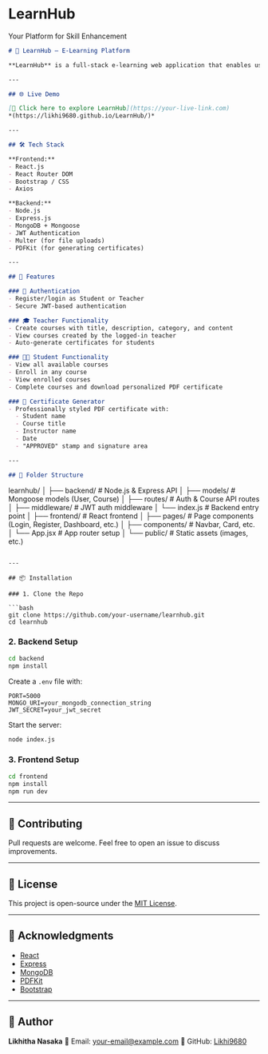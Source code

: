 # LearnHub
Your Platform for Skill Enhancement

```markdown
# 📘 LearnHub – E-Learning Platform

**LearnHub** is a full-stack e-learning web application that enables users to **register as teachers or students**, **create and enroll in courses**, **view course content**, and **generate completion certificates**.

---

## 🌐 Live Demo

[🚀 Click here to explore LearnHub](https://your-live-link.com)  
*(https://likhi9680.github.io/LearnHub/)*

---

## 🛠 Tech Stack

**Frontend:**
- React.js
- React Router DOM
- Bootstrap / CSS
- Axios

**Backend:**
- Node.js
- Express.js
- MongoDB + Mongoose
- JWT Authentication
- Multer (for file uploads)
- PDFKit (for generating certificates)

---

## 📌 Features

### 👥 Authentication
- Register/login as Student or Teacher
- Secure JWT-based authentication

### 🎓 Teacher Functionality
- Create courses with title, description, category, and content
- View courses created by the logged-in teacher
- Auto-generate certificates for students

### 👩‍🎓 Student Functionality
- View all available courses
- Enroll in any course
- View enrolled courses
- Complete courses and download personalized PDF certificate

### 📜 Certificate Generator
- Professionally styled PDF certificate with:
  - Student name
  - Course title
  - Instructor name
  - Date
  - "APPROVED" stamp and signature area

---

## 📂 Folder Structure

```

learnhub/
│
├── backend/                     # Node.js & Express API
│   ├── models/                  # Mongoose models (User, Course)
│   ├── routes/                  # Auth & Course API routes
│   ├── middleware/              # JWT auth middleware
│   └── index.js                 # Backend entry point
│
├── frontend/                    # React frontend
│   ├── pages/                   # Page components (Login, Register, Dashboard, etc.)
│   ├── components/              # Navbar, Card, etc.
│   └── App.jsx                  # App router setup
│
└── public/                      # Static assets (images, etc.)

````

---

## 📦 Installation

### 1. Clone the Repo

```bash
git clone https://github.com/your-username/learnhub.git
cd learnhub
````

### 2. Backend Setup

```bash
cd backend
npm install
```

Create a `.env` file with:

```
PORT=5000
MONGO_URI=your_mongodb_connection_string
JWT_SECRET=your_jwt_secret
```

Start the server:

```bash
node index.js
```

### 3. Frontend Setup

```bash
cd frontend
npm install
npm run dev
```

---

## 🤝 Contributing

Pull requests are welcome. Feel free to open an issue to discuss improvements.

---

## 📄 License

This project is open-source under the [MIT License](LICENSE).

---

## 🙌 Acknowledgments

* [React](https://reactjs.org/)
* [Express](https://expressjs.com/)
* [MongoDB](https://www.mongodb.com/)
* [PDFKit](https://pdfkit.org/)
* [Bootstrap](https://getbootstrap.com/)

---

## 👤 Author

**Likhitha Nasaka**
📧 Email: [your-email@example.com](mailto:likhithagayatri36@gmail.com)
🔗 GitHub: [Likhi9680](https://github.com/Likhi9680)

